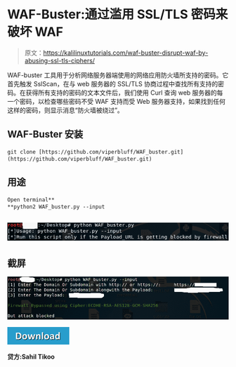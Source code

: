 # WAF-Buster:通过滥用 SSL/TLS 密码来破坏 WAF

> 原文：<https://kalilinuxtutorials.com/waf-buster-disrupt-waf-by-abusing-ssl-tls-ciphers/>

WAF-buster 工具用于分析网络服务器端使用的网络应用防火墙所支持的密码。它首先触发 SslScan，在与 web 服务器的 SSL/TLS 协商过程中查找所有支持的密码。在获得所有支持的密码的文本文件后，我们使用 Curl 查询 web 服务器的每一个密码，以检查哪些密码不受 WAF 支持而受 Web 服务器支持，如果找到任何这样的密码，则显示消息“防火墙被绕过”。

## **WAF-Buster 安装**

```
git clone [https://github.com/viperbluff/WAF_buster.git](https://github.com/viperbluff/WAF_buster.git)
```

## **用途**

```
Open terminal**
**python2 WAF_buster.py --input
```

## ![](img/47a55f598c2c8eff2ca6a3a40f4f3f33.png)

## 截屏

![](img/35cf79601d86d0e627a90fe5558cd7e3.png)

[![](img/d861a9096555aeb1980fc054015933d7.png)](https://github.com/viperbluff/WAF_buster)

**贷方:Sahil Tikoo**